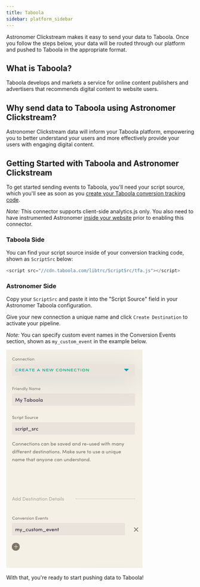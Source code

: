 ```yaml
---
title: Taboola
sidebar: platform_sidebar
---
```

Astronomer Clickstream makes it easy to send your data to Taboola. Once you follow the steps below, your data will be routed through our platform and pushed to Taboola in the appropriate format. 

## What is Taboola?

Taboola develops and markets a service for online content publishers and advertisers that recommends digital content to website users. 

## Why send data to Taboola using Astronomer Clickstream?

Astronomer Clickstream data will inform your Taboola platform, empowering you to better understand your users and more effectively provide your users with engaging digital content. 

## Getting Started with Taboola and Astronomer Clickstream

To get started sending events to Taboola, you'll need your script source, which you'll see as soon as you [create your Taboola conversion tracking code](https://help.taboola.com/hc/en-us/articles/115006164967-Creating-Your-Conversion-Tracking-Code).

*Note:* This connector supports client-side analytics.js only.  You also need to have instrumented Astronomer [inside your website](https://docs.astronomer.io/docs/1.0/streaming/clickstream/collectors/analyticsjs/) prior to enabling this connector.

### Taboola Side

You can find your script source inside of your conversion tracking code, shown as `ScriptSrc` below:

``` javascript
<script src="//cdn.taboola.com/libtrc/ScriptSrc/tfa.js"></script>
```

### Astronomer Side

Copy your `ScriptSrc` and paste it into the "Script Source" field in your Astronomer Taboola configuration. 

Give your new connection a unique name and click `Create Destination` to activate your pipeline. 

*Note:* You can specify custom event names in the Conversion Events section, shown as `my_custom_event` in the example below.

![taboola1](../../../images/taboola1.png)


With that, you're ready to start pushing data to Taboola!